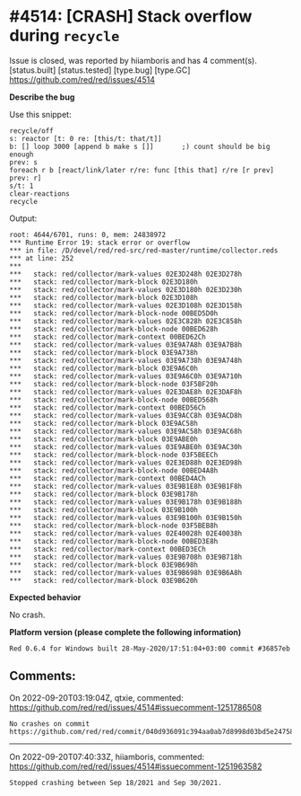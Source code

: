 
#4514: [CRASH] Stack overflow during `recycle`
================================================================================
Issue is closed, was reported by hiiamboris and has 4 comment(s).
[status.built] [status.tested] [type.bug] [type.GC]
<https://github.com/red/red/issues/4514>

**Describe the bug**

Use this snippet:
```
recycle/off
s: reactor [t: 0 re: [this/t: that/t]]
b: [] loop 3000 [append b make s []]       ;) count should be big enough
prev: s
foreach r b [react/link/later r/re: func [this that] r/re [r prev] prev: r]
s/t: 1
clear-reactions
recycle
```
Output:
```
root: 4644/6701, runs: 0, mem: 24838972
*** Runtime Error 19: stack error or overflow
*** in file: /D/devel/red/red-src/red-master/runtime/collector.reds
*** at line: 252
***
***   stack: red/collector/mark-values 02E3D248h 02E3D278h
***   stack: red/collector/mark-block 02E3D180h
***   stack: red/collector/mark-values 02E3D180h 02E3D230h
***   stack: red/collector/mark-block 02E3D108h
***   stack: red/collector/mark-values 02E3D108h 02E3D158h
***   stack: red/collector/mark-block-node 00BED5D0h
***   stack: red/collector/mark-values 02E3C828h 02E3C858h
***   stack: red/collector/mark-block-node 00BED628h
***   stack: red/collector/mark-context 00BED62Ch
***   stack: red/collector/mark-values 03E9A7A8h 03E9A7B8h
***   stack: red/collector/mark-block 03E9A738h
***   stack: red/collector/mark-values 03E9A738h 03E9A748h
***   stack: red/collector/mark-block 03E9A6C0h
***   stack: red/collector/mark-values 03E9A6C0h 03E9A710h
***   stack: red/collector/mark-block-node 03F5BF20h
***   stack: red/collector/mark-values 02E3DAE8h 02E3DAF8h
***   stack: red/collector/mark-block-node 00BED568h
***   stack: red/collector/mark-context 00BED56Ch
***   stack: red/collector/mark-values 03E9ACC8h 03E9ACD8h
***   stack: red/collector/mark-block 03E9AC58h
***   stack: red/collector/mark-values 03E9AC58h 03E9AC68h
***   stack: red/collector/mark-block 03E9ABE0h
***   stack: red/collector/mark-values 03E9ABE0h 03E9AC30h
***   stack: red/collector/mark-block-node 03F5BEECh
***   stack: red/collector/mark-values 02E3ED88h 02E3ED98h
***   stack: red/collector/mark-block-node 00BED4A8h
***   stack: red/collector/mark-context 00BED4ACh
***   stack: red/collector/mark-values 03E9B1E8h 03E9B1F8h
***   stack: red/collector/mark-block 03E9B178h
***   stack: red/collector/mark-values 03E9B178h 03E9B188h
***   stack: red/collector/mark-block 03E9B100h
***   stack: red/collector/mark-values 03E9B100h 03E9B150h
***   stack: red/collector/mark-block-node 03F5BEB8h
***   stack: red/collector/mark-values 02E40028h 02E40038h
***   stack: red/collector/mark-block-node 00BED3E8h
***   stack: red/collector/mark-context 00BED3ECh
***   stack: red/collector/mark-values 03E9B708h 03E9B718h
***   stack: red/collector/mark-block 03E9B698h
***   stack: red/collector/mark-values 03E9B698h 03E9B6A8h
***   stack: red/collector/mark-block 03E9B620h
```

**Expected behavior**

No crash.

**Platform version (please complete the following information)**
```
Red 0.6.4 for Windows built 28-May-2020/17:51:04+03:00 commit #36857eb
```



Comments:
--------------------------------------------------------------------------------

On 2022-09-20T03:19:04Z, qtxie, commented:
<https://github.com/red/red/issues/4514#issuecomment-1251786508>

    No crashes on commit https://github.com/red/red/commit/040d936091c394aa0ab7d8998d03bd5e24758806.

--------------------------------------------------------------------------------

On 2022-09-20T07:40:33Z, hiiamboris, commented:
<https://github.com/red/red/issues/4514#issuecomment-1251963582>

    Stopped crashing between Sep 18/2021 and Sep 30/2021.

